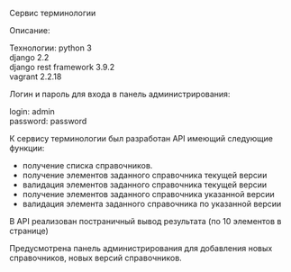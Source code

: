 
Сервис терминологии

Описание:

Технологии:
python 3<br>
django 2.2<br>
django rest framework 3.9.2<br>
vagrant 2.2.18<br>

Логин и пароль для входа в панель администрирования:

login: admin<br>
password: password


К сервису терминологии был разработан API имеющий следующие функции:
- получение списка справочников.
- получение элементов заданного справочника текущей версии
- валидация элементов заданного справочника текущей версии
- получение элементов заданного справочника указанной версии
- валидация элемента заданного справочника по указанной версии

В API реализован постраничный вывод результата (по 10 элементов в странице)

Предусмотрена панель администрирования для добавления новых справочников, новых версий справочников.  
